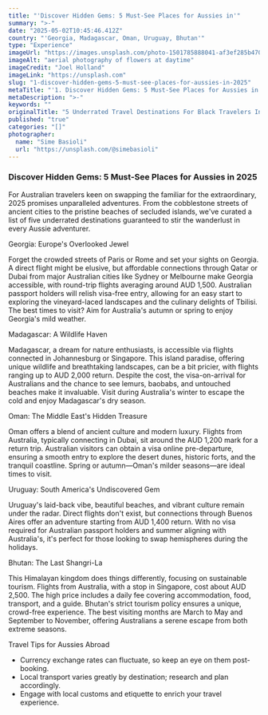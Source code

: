 ```yaml
---
title: "'Discover Hidden Gems: 5 Must-See Places for Aussies in'"
summary: ">-"
date: "2025-05-02T10:45:46.412Z"
country: "'Georgia, Madagascar, Oman, Uruguay, Bhutan'"
type: "Experience"
imageUrl: "https://images.unsplash.com/photo-1501785888041-af3ef285b470?q=80&w=2070&auto=format&fit=crop&ixlib=rb-4.0.3&ixid=M3wxMjA3fDB8MHxwaG90by1wYWdlfHx8fGVufDB8fHx8fA%3D%3D"
imageAlt: "aerial photography of flowers at daytime"
imageCredit: "Joel Holland"
imageLink: "https://unsplash.com"
slug: "1-discover-hidden-gems-5-must-see-places-for-aussies-in-2025"
metaTitle: "'1. Discover Hidden Gems: 5 Must-See Places for Aussies in 2025'"
metaDescription: ">-"
keywords: ""
originalTitle: "5 Underrated Travel Destinations For Black Travelers In 2025 - Travel Noire"
published: "true"
categories: "[]"
photographer:
  name: "Sime Basioli"
  url: "https://unsplash.com/@simebasioli"
---
```







### Discover Hidden Gems: 5 Must-See Places for Aussies in 2025

For Australian travelers keen on swapping the familiar for the extraordinary, 2025 promises unparalleled adventures. From the cobblestone streets of ancient cities to the pristine beaches of secluded islands, we've curated a list of five underrated destinations guaranteed to stir the wanderlust in every Aussie adventurer. 

Georgia: Europe's Overlooked Jewel

Forget the crowded streets of Paris or Rome and set your sights on Georgia. A direct flight might be elusive, but affordable connections through Qatar or Dubai from major Australian cities like Sydney or Melbourne make Georgia accessible, with round-trip flights averaging around AUD 1,500. Australian passport holders will relish visa-free entry, allowing for an easy start to exploring the vineyard-laced landscapes and the culinary delights of Tbilisi. The best times to visit? Aim for Australia's autumn or spring to enjoy Georgia's mild weather.

Madagascar: A Wildlife Haven

Madagascar, a dream for nature enthusiasts, is accessible via flights connected in Johannesburg or Singapore. This island paradise, offering unique wildlife and breathtaking landscapes, can be a bit pricier, with flights ranging up to AUD 2,000 return. Despite the cost, the visa-on-arrival for Australians and the chance to see lemurs, baobabs, and untouched beaches make it invaluable. Visit during Australia's winter to escape the cold and enjoy Madagascar's dry season.

Oman: The Middle East's Hidden Treasure

Oman offers a blend of ancient culture and modern luxury. Flights from Australia, typically connecting in Dubai, sit around the AUD 1,200 mark for a return trip. Australian visitors can obtain a visa online pre-departure, ensuring a smooth entry to explore the desert dunes, historic forts, and the tranquil coastline. Spring or autumn—Oman's milder seasons—are ideal times to visit.

Uruguay: South America's Undiscovered Gem

Uruguay's laid-back vibe, beautiful beaches, and vibrant culture remain under the radar. Direct flights don't exist, but connections through Buenos Aires offer an adventure starting from AUD 1,400 return. With no visa required for Australian passport holders and summer aligning with Australia's, it's perfect for those looking to swap hemispheres during the holidays.

Bhutan: The Last Shangri-La

This Himalayan kingdom does things differently, focusing on sustainable tourism. Flights from Australia, with a stop in Singapore, cost about AUD 2,500. The high price includes a daily fee covering accommodation, food, transport, and a guide. Bhutan's strict tourism policy ensures a unique, crowd-free experience. The best visiting months are March to May and September to November, offering Australians a serene escape from both extreme seasons.

Travel Tips for Aussies Abroad

- Currency exchange rates can fluctuate, so keep an eye on them post-booking.
- Local transport varies greatly by destination; research and plan accordingly.
- Engage with local customs and etiquette to enrich your travel experience.
